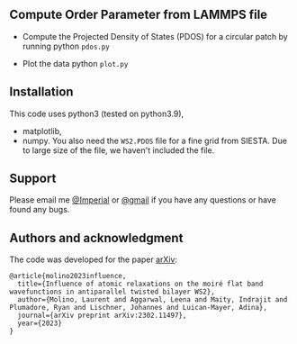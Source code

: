 ## Compute Order Parameter from LAMMPS file 

* Compute the Projected Density of States (PDOS) for a circular patch by running
python `pdos.py`

* Plot the data
python `plot.py`


## Installation
This code uses python3 (tested on python3.9),
+ matplotlib,
+ numpy.
You also need the `WS2.PDOS` file for a fine grid from SIESTA. 
Due to large size of the file, we haven't included the file.


## Support
Please email me [@Imperial](mailto:i.maity@imperial.ac.uk) or
[@gmail](mailto:indrajit.maity02@gmail.com) if you have any questions or have
found any bugs.


## Authors and acknowledgment
The code was developed for the paper [arXiv](https://arxiv.org/abs/2302.11497):
```
@article{molino2023influence,
  title={Influence of atomic relaxations on the moiré flat band wavefunctions in antiparallel twisted bilayer WS2},
  author={Molino, Laurent and Aggarwal, Leena and Maity, Indrajit and Plumadore, Ryan and Lischner, Johannes and Luican-Mayer, Adina},
  journal={arXiv preprint arXiv:2302.11497},
  year={2023}
}
```
